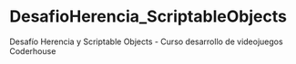 # DesafioHerencia_ScriptableObjects
Desafío Herencia y Scriptable Objects - Curso desarrollo de videojuegos Coderhouse
